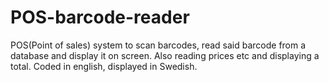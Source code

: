 # POS-barcode-reader
POS(Point of sales) system to scan barcodes, read said barcode from a database and display it on screen. Also reading prices etc and displaying a total. Coded in english, displayed in Swedish.
